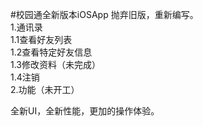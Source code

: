 #校园通全新版本iOSApp
抛弃旧版，重新编写。<br/>
1.通讯录<br/>
    1.1查看好友列表<br/>
    1.2查看特定好友信息<br/>
    1.3修改资料（未完成）<br/>
    1.4注销<br/>
2.功能（未开工）<br/>

全新UI，全新性能，更加的操作体验。